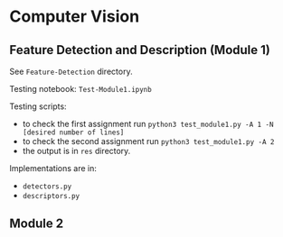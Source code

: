# Computer Vision

## Feature Detection and Description (Module 1)
See `Feature-Detection` directory.

Testing notebook: `Test-Module1.ipynb`

Testing scripts:
* to check the first assignment run `python3 test_module1.py -A 1 -N [desired number of lines]`
* to check the second assignment run `python3 test_module1.py -A 2`
* the output is in `res` directory.

Implementations are in:
* `detectors.py`
* `descriptors.py`

## Module 2
